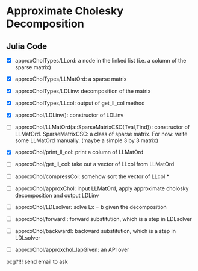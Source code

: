 # Approximate Cholesky Decomposition

## Julia Code

- [x] approxCholTypes/LLord: a node in the linked list (i.e. a column of the sparse matrix)
- [x] approxCholTypes/LLMatOrd: a sparse matrix
- [x] approxCholTypes/LDLinv: decomposition of the matrix
- [x] approxCholTypes/LLcol: output of get_ll_col method

- [x] approxChol/LDLinv(): constructor of LDLinv
- [ ] approxChol/LLMatOrd(a::SparseMatrixCSC{Tval,Tind}): constructor of LLMatOrd. SparseMatrixCSC: a class of sparse matrix. For now: write some LLMatOrd manually. (maybe a simple 3 by 3 matrix)
- [x] approxChol/print_ll_col: print a column of LLMatOrd
- [ ] approxChol/get_ll_col: take out a vector of LLcol from LLMatOrd
- [ ] approxChol/compressCol: somehow sort the vector of LLcol *
- [ ] approxChol/approxChol: input LLMatOrd, apply approximate cholosky decomposition and output LDLinv
- [ ] approxChol/LDLsolver: solve Lx = b given the decomposition
- [ ] approxChol/forward!: forward substitution, which is a step in LDLsolver
- [ ] approxChol/backward!: backward substitution, which is a step in LDLsolver
- [ ] approxChol/approxchol_lapGiven: an API over 

pcg?!!! send email to ask